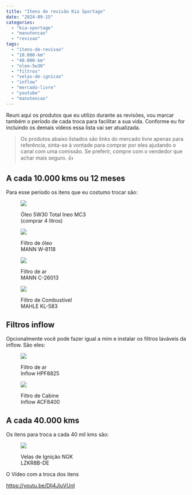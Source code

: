 ```yaml
---
title: "Itens de revisão Kia Sportage"
date: "2024-09-15"
categories:
  - "kia-sportage"
  - "manutencao"
  - "revisao"
tags:
  - "itens-de-revisao"
  - "10.000-km"
  - "40.000-km"
  - "oleo-5w30"
  - "filtros"
  - "velas-de-ignicao"
  - "inflow"
  - "mercado-livre"
  - "youtube"
  - "manutencao"
---
```


Reuni aqui os produtos que eu utilizo durante as revisões, vou marcar também o período de cada troca para facilitar a sua vida. Conforme eu for incluindo os demais vídeos essa lista vai ser atualizada.

> Os produtos abaixo listados são links do mercado livre apenas para referência, sinta-se à vontade para comprar por eles ajudando o canal com uma comissão. Se preferir, compre com o vendedor que achar mais seguro. 👍

## A cada 10.000 kms ou 12 meses

Para esse período os itens que eu costumo trocar são:

<figure>

[![](https://garagemdomadeira.com/wp-content/uploads/2024/09/total.jpg?w=1000)](https://mercadolivre.com/sec/2ByeqFF)

<figcaption>

Óleo 5W30 Total Ineo MC3  
(comprar 4 litros)

</figcaption>

</figure>

<figure>

[![](https://garagemdomadeira.com/wp-content/uploads/2024/09/filtro.jpg?w=1000)](https://mercadolivre.com/sec/1gfC1Me)

<figcaption>

Filtro de óleo  
MANN W-8118

</figcaption>

</figure>

<figure>

[![](https://garagemdomadeira.com/wp-content/uploads/2024/09/filtroar.jpg?w=1000)](https://mercadolivre.com/sec/2DfAwPh)

<figcaption>

Filtro de ar  
MANN C-26013

</figcaption>

</figure>

<figure>

[![](https://garagemdomadeira.com/wp-content/uploads/2024/09/filtro_comb-1.jpg?w=1000)](https://mercadolivre.com/sec/1NWtkWj)

<figcaption>

Filtro de Combustível  
MAHLE KL-583

</figcaption>

</figure>

## Filtros inflow

Opcionalmente você pode fazer igual a mim e instalar os filtros laváveis da inflow. São eles:

<figure>

[![](https://garagemdomadeira.com/wp-content/uploads/2024/09/inflow.jpg?w=1000)](https://mercadolivre.com/sec/2yk6VNt)

<figcaption>

Filtro de ar  
Inflow HPF8825

</figcaption>

</figure>

<figure>

[![](https://garagemdomadeira.com/wp-content/uploads/2024/09/filtro-ar.png?w=1000)](https://mercadolivre.com/sec/1mDMjAG)

<figcaption>

Filtro de Cabine  
Inflow ACF8400

</figcaption>

</figure>

## A cada 40.000 kms

Os itens para troca a cada 40 mil kms são:

<figure>

[![](https://garagemdomadeira.com/wp-content/uploads/2024/09/velas.jpg?w=1000)](https://mercadolivre.com/sec/1NjgQqq)

<figcaption>

Velas de Ignição NGK  
LZKR8B-DE

</figcaption>

</figure>

O Vídeo com a troca dos itens

https://youtu.be/Dlj4JiuVUnI
